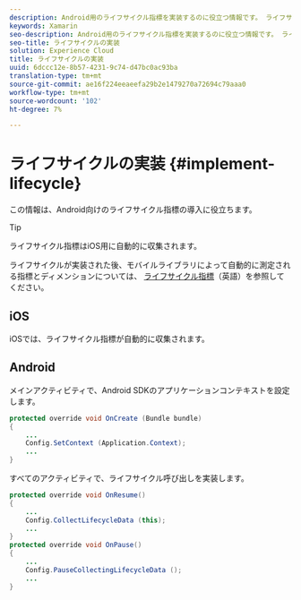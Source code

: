 ```yaml
---
description: Android用のライフサイクル指標を実装するのに役立つ情報です。 ライフサイクル指標はiOS用に自動的に収集されます。
keywords: Xamarin
seo-description: Android用のライフサイクル指標を実装するのに役立つ情報です。 ライフサイクル指標はiOS用に自動的に収集されます。
seo-title: ライフサイクルの実装
solution: Experience Cloud
title: ライフサイクルの実装
uuid: 6dccc12e-8b57-4231-9c74-d47bc0ac93ba
translation-type: tm+mt
source-git-commit: ae16f224eeaeefa29b2e1479270a72694c79aaa0
workflow-type: tm+mt
source-wordcount: '102'
ht-degree: 7%

---
```



# ライフサイクルの実装 {#implement-lifecycle}

この情報は、Android向けのライフサイクル指標の導入に役立ちます。

>[!TIP]
>
>ライフサイクル指標はiOS用に自動的に収集されます。

ライフサイクルが実装された後、モバイルライブラリによって自動的に測定される指標とディメンションについては、 [ライフサイクル指標](/help/ios/metrics.md)（英語）を参照してください。

## iOS

iOSでは、ライフサイクル指標が自動的に収集されます。

## Android

メインアクティビティで、Android SDKのアプリケーションコンテキストを設定します。

```java
protected override void OnCreate (Bundle bundle) 
{
    ... 
    Config.SetContext (Application.Context); 
    ... 
}
```

すべてのアクティビティで、ライフサイクル呼び出しを実装します。

```java
protected override void OnResume()
{
    ...
    Config.CollectLifecycleData (this);
    ...
}
protected override void OnPause() 
{
    ...
    Config.PauseCollectingLifecycleData ();
    ...
}
```
